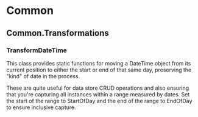 # Common## Common.Transformations### TransformDateTimeThis class provides static functions for moving a DateTime object from its current position to either the start or end of that same day, preserving the "kind" of date in the process.These are quite useful for data store CRUD operations and also ensuring that you're capturing all instances within a range measured by dates. Set the start of the range to StartOfDay and the end of the range to EndOfDay to ensure inclusive capture.